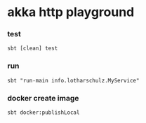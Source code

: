 # akka http playground

### test
```
sbt [clean] test
```

### run 
```
sbt "run-main info.lotharschulz.MyService"
```

### docker create image
```
sbt docker:publishLocal
```